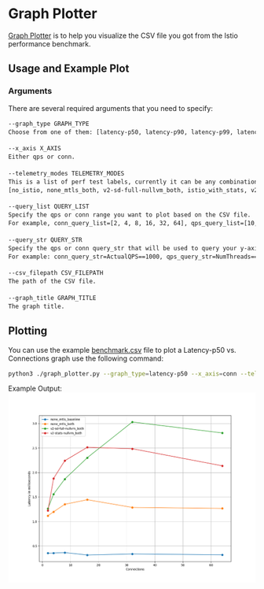 # Graph Plotter

[Graph Plotter](graph_plotter.py) is to help you visualize the CSV file you got from the
Istio performance benchmark.

## Usage and Example Plot

### Arguments

There are several required arguments that you need to specify:

```bash
--graph_type GRAPH_TYPE
Choose from one of them: [latency-p50, latency-p90, latency-p99, latency-p999, cpu-client, cpu-server, mem-client, mem-server].

--x_axis X_AXIS
Either qps or conn.

--telemetry_modes TELEMETRY_MODES
This is a list of perf test labels, currently it can be any combinations from the follow supported modes:
[no_istio, none_mtls_both, v2-sd-full-nullvm_both, istio_with_stats, v2-stats-wasm_both, v2-sd-nologging-nullvm_both].

--query_list QUERY_LIST
Specify the qps or conn range you want to plot based on the CSV file.
For example, conn_query_list=[2, 4, 8, 16, 32, 64], qps_query_list=[10, 100, 200, 400, 800, 1000].

--query_str QUERY_STR
Specify the qps or conn query_str that will be used to query your y-axis data based on the CSV file.
For example: conn_query_str=ActualQPS==1000, qps_query_str=NumThreads==16.

--csv_filepath CSV_FILEPATH
The path of the CSV file.

--graph_title GRAPH_TITLE
The graph title.
```

## Plotting

You can use the example [benchmark.csv](example_plot/benchmark.csv) file to plot a Latency-p50 vs. Connections graph use
the following command:

```bash
python3 ./graph_plotter.py --graph_type=latency-p50 --x_axis=conn --telemetry_modes=no_istio,none_mtls_both,v2-sd-full-nullvm_both,istio_with_stats --query_list=2,4,8,16,32,64 --query_str=ActualQPS==1000 --csv_filepath=./example_plot/benchmark.csv --graph_title=./example_plot/plotter_output.png
```

Example Output:
![plotter_output](./example_plot/plotter_output.png)
